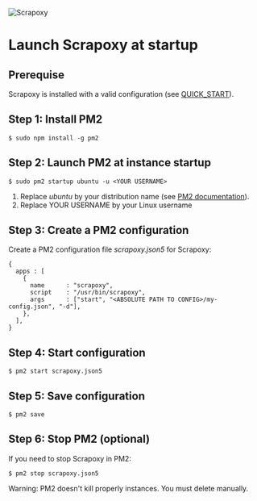 ![Scrapoxy](https://raw.githubusercontent.com/fabienvauchelles/scrapoxy/master/docs/logo.png)


# Launch Scrapoxy at startup

## Prerequise

Scrapoxy is installed with a valid configuration (see [QUICK_START](../../quick_start/README.md)).


## Step 1: Install PM2

```
$ sudo npm install -g pm2
```


## Step 2: Launch PM2 at instance startup

```
$ sudo pm2 startup ubuntu -u <YOUR USERNAME>
```

1. Replace *ubuntu* by your distribution name (see [PM2 documentation](http://pm2.keymetrics.io/docs/usage/startup/)).
2. Replace YOUR USERNAME by your Linux username


## Step 3: Create a PM2 configuration

Create a PM2 configuration file *scrapoxy.json5* for Scrapoxy:

```
{
  apps : [
    {
      name      : "scrapoxy",
      script    : "/usr/bin/scrapoxy",
      args      : ["start", "<ABSOLUTE PATH TO CONFIG>/my-config.json", "-d"],
    },
  ],
}
```


## Step 4: Start configuration

```
$ pm2 start scrapoxy.json5
```


## Step 5: Save configuration

```
$ pm2 save
```


## Step 6: Stop PM2 (optional)

If you need to stop Scrapoxy in PM2:

```
$ pm2 stop scrapoxy.json5
```

Warning: PM2 doesn't kill properly instances. You must delete manually.